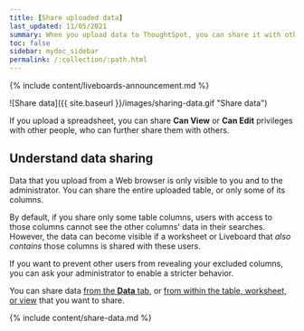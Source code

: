 ```yaml
---
title: [Share uploaded data]
last_updated: 11/05/2021
summary: When you upload data to ThoughtSpot, you can share it with others.
toc: false
sidebar: mydoc_sidebar
permalink: /:collection/:path.html
---
```


{% include content/liveboards-announcement.md %}

![Share data]({{ site.baseurl }}/images/sharing-data.gif "Share data")
<!--{% include image.html file="sharing-data.gif" title="Share data" alt="Learn how to share data." caption="Share data" %}-->

If you upload a spreadsheet, you can share **Can View** or **Can Edit**
privileges with other people, who can further share them with others.

## Understand data sharing

Data that you upload from a Web browser is only visible to you and to the
administrator. You can share the entire uploaded table, or only some of its
columns.

By default, if you share only some table columns, users with access to those columns cannot see the other columns' data in their searches. However, the data can become visible if a worksheet or Liveboard that _also contains_ those columns is shared with these users.

If you want to prevent other users from revealing your excluded columns,
you can ask your administrator to enable a stricter behavior.

You can share data [from the **Data** tab](#share-datatab), or [from within the table, worksheet, or view](#share-dataset) that you want to share.

{% include content/share-data.md %}
